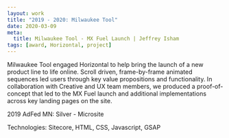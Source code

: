 ```yaml
---
layout: work
title: "2019 - 2020: Milwaukee Tool"
date: 2020-03-09
meta:
  title: Milwaukee Tool - MX Fuel Launch | Jeffrey Isham
tags: [award, Horizontal, project]
---
```


<p>Milwaukee Tool engaged Horizontal to help bring the launch of a new product line to life online. Scroll driven, frame-by-frame animated sequences led users through key value propositions and functionality. In collaboration with Creative and UX team members, we produced a proof-of-concept that led to the MX Fuel launch and additional implementations across key landing pages on the site.</p>
<p class="small">2019 AdFed MN: Silver - Microsite</p>
<p class="small">Technologies: Sitecore, HTML, CSS, Javascript, GSAP</p>
